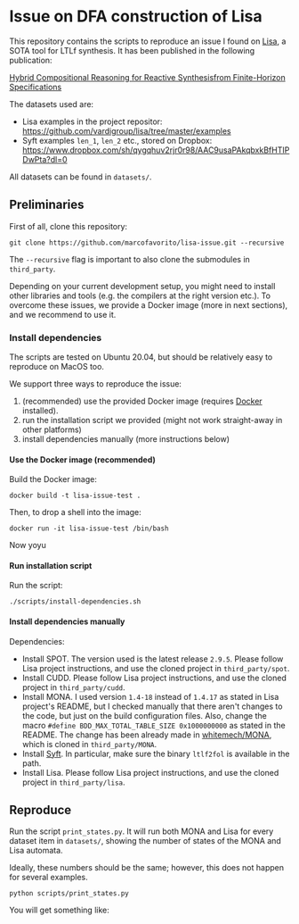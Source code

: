# Issue on DFA construction of Lisa

This repository contains the scripts to reproduce an issue
I found on [Lisa](https://github.com/vardigroup/lisa),
a SOTA tool for LTLf synthesis. It has been published
in the following publication:

[Hybrid Compositional Reasoning for Reactive Synthesisfrom Finite-Horizon Specifications](https://arxiv.org/pdf/1911.08145.pdf)

The datasets used are:
- Lisa examples in the project repositor: https://github.com/vardigroup/lisa/tree/master/examples
- Syft examples `len_1`, `len_2` etc., stored on Dropbox: https://www.dropbox.com/sh/qygqhuv2rjr0r98/AAC9usaPAkqbxkBfHTIPDwPta?dl=0

All datasets can be found in `datasets/`.

## Preliminaries

First of all, clone this repository:
```
git clone https://github.com/marcofavorito/lisa-issue.git --recursive
```
The `--recursive` flag is important to also clone the submodules in `third_party`.

Depending on your current development setup, you might need 
to install other libraries and tools (e.g. the compilers at the right version etc.).
To overcome these issues, we provide a Docker image (more in next sections),
and we recommend to use it.

### Install dependencies

The scripts are tested on Ubuntu 20.04, but
should be relatively easy to reproduce on MacOS too.

We support three ways to reproduce the issue:

1. (recommended) use the provided Docker image 
   (requires [Docker](https://docs.docker.com/get-docker/) installed).
2. run the installation script we provided (might not work straight-away in other platforms)
3. install dependencies manually (more instructions below)

#### Use the Docker image (recommended)

Build the Docker image:

```
docker build -t lisa-issue-test .
```

Then, to drop a shell into the image:
```
docker run -it lisa-issue-test /bin/bash
```

Now yoyu 

#### Run installation script

Run the script:
```
./scripts/install-dependencies.sh
```

#### Install dependencies manually

Dependencies:

- Install SPOT. The version used is the latest release `2.9.5`. Please
  follow Lisa project instructions, and use the cloned project in `third_party/spot`.
- Install CUDD.
  Please follow Lisa project instructions, and use the cloned project in `third_party/cudd`.
- Install MONA. I used version `1.4-18` instead of `1.4.17` as stated in 
  Lisa project's README, but I checked manually that there aren't 
  changes to the code, but just on the build configuration files.
  Also, change the macro `#define BDD_MAX_TOTAL_TABLE_SIZE 0x1000000000`
  as stated in the README.
  The change has been already made in [whitemech/MONA](https://github.com/whitemech/MONA.git),
  which is cloned in `third_party/MONA`.
- Install [Syft](https://github.com/Shufang-Zhu/Syft). In particular,
  make sure the binary `ltlf2fol` is available in the path.
- Install Lisa.
  Please follow Lisa project instructions, and use the cloned project in `third_party/lisa`.


## Reproduce

Run the script `print_states.py`. It will run both MONA and Lisa for every dataset item in `datasets/`,
showing the number of states of the MONA and Lisa automata.

Ideally, these numbers should be the same; however, this does not happen for several examples.


```
python scripts/print_states.py
```

You will get something like:
```

```
